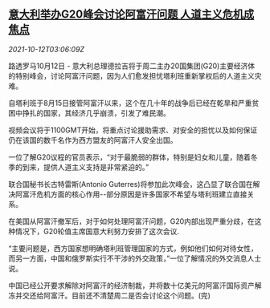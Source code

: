 <!--1634009462000-->
[意大利举办G20峰会讨论阿富汗问题 人道主义危机成焦点](https://cn.reuters.com/article/italy-g20-summit-afg-1012-idCNKBS2H205Z)
------

<div><i>2021-10-12T03:06:09Z</i></div><p>路透罗马10月12日 - 意大利总理德拉吉将于周二主办20国集团(G20)主要经济体的特别峰会，讨论阿富汗问题，因为人们愈发担忧塔利班重新掌权后的人道主义灾难。</p><p>自塔利班于8月15日接管阿富汗以来，这个在几十年的战争后已经在乾旱和严重贫困中挣扎的国家，其经济几乎崩溃，引发了难民潮。</p><p>视频会议将于1100GMT开始，将重点讨论援助需求、对安全的担忧以及如何保证仍在该国的数千名作为西方盟友的阿富汗人安全出国。</p><p>一位了解G20议程的官员表示，“对于最脆弱的群体，特别是妇女和儿童，随着冬季的到来，提供人道主义支持是非常紧迫的。”</p><p>联合国秘书长古特雷斯(Antonio Guterres)将参加此次峰会，这凸显了联合国在解决阿富汗危机方面的核心作用--部分原因是许多国家不希望与塔利班建立直接关系。</p><p>在美国从阿富汗撤军后，对于如何处理阿富汗问题，G20内部出现严重分歧，在这种情况下，G20轮值主席国意大利努力安排了这次会议.</p><p>“主要问题是，西方国家想明确塔利班管理国家的方式，例如他们如何对待女性，而另一方面，中国和俄罗斯实行不干涉的外交政策，”一位了解情况的外交消息人士说。</p><p>中国已经公开要求解除对阿富汗的经济制裁，并将数十亿美元的阿富汗国际资产解冻并交还给阿富汗。目前还不清楚周二是否会讨论这个问题。(完)</p>
